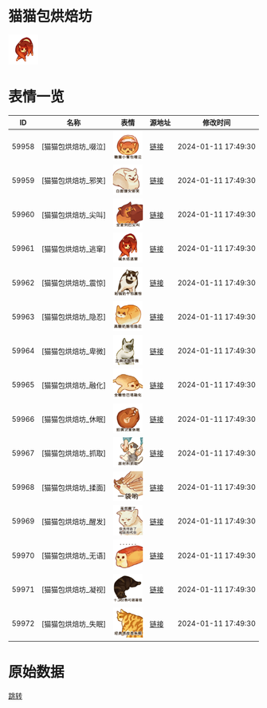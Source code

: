 # 猫猫包烘焙坊

<img src="./cover.png" height="60" alt="cover" />

# 表情一览

|ID|名称|表情|源地址|修改时间|
|----|----|----|----|----|
|59958|[猫猫包烘焙坊_啜泣]|<img src="./pic/059958_%5B猫猫包烘焙坊_啜泣%5D.png" height="60" alt="啜泣"/>|[链接](https://i0.hdslb.com/bfs/garb/38a96485f8279d85d1d319af96fa37582f5559d1.png)|2024-01-11 17:49:30|
|59959|[猫猫包烘焙坊_邪笑]|<img src="./pic/059959_%5B猫猫包烘焙坊_邪笑%5D.png" height="60" alt="邪笑"/>|[链接](https://i0.hdslb.com/bfs/garb/7c076c3eb4a427da6359c5c6326a5d0764ef58c3.png)|2024-01-11 17:49:30|
|59960|[猫猫包烘焙坊_尖叫]|<img src="./pic/059960_%5B猫猫包烘焙坊_尖叫%5D.png" height="60" alt="尖叫"/>|[链接](https://i0.hdslb.com/bfs/garb/b47ee6ff4e0e82ec565c4d029104e2cba0cecb71.png)|2024-01-11 17:49:30|
|59961|[猫猫包烘焙坊_逃窜]|<img src="./pic/059961_%5B猫猫包烘焙坊_逃窜%5D.png" height="60" alt="逃窜"/>|[链接](https://i0.hdslb.com/bfs/garb/74efdb59fb2945b7f87d3e1f88886a99c343876f.png)|2024-01-11 17:49:30|
|59962|[猫猫包烘焙坊_震惊]|<img src="./pic/059962_%5B猫猫包烘焙坊_震惊%5D.png" height="60" alt="震惊"/>|[链接](https://i0.hdslb.com/bfs/garb/83dcb3a9984f05d0a671e1cfd2d4ef0e240d442f.png)|2024-01-11 17:49:30|
|59963|[猫猫包烘焙坊_隐忍]|<img src="./pic/059963_%5B猫猫包烘焙坊_隐忍%5D.png" height="60" alt="隐忍"/>|[链接](https://i0.hdslb.com/bfs/garb/7a39390ae84a7926b3ba9d749da459b963544833.png)|2024-01-11 17:49:30|
|59964|[猫猫包烘焙坊_卑微]|<img src="./pic/059964_%5B猫猫包烘焙坊_卑微%5D.png" height="60" alt="卑微"/>|[链接](https://i0.hdslb.com/bfs/garb/282587c278b64523cd8ed4879b5e14f482baedf3.png)|2024-01-11 17:49:30|
|59965|[猫猫包烘焙坊_融化]|<img src="./pic/059965_%5B猫猫包烘焙坊_融化%5D.png" height="60" alt="融化"/>|[链接](https://i0.hdslb.com/bfs/garb/030c248eb8785912b5485f57ae5e4dea87c0c0b9.png)|2024-01-11 17:49:30|
|59966|[猫猫包烘焙坊_休眠]|<img src="./pic/059966_%5B猫猫包烘焙坊_休眠%5D.png" height="60" alt="休眠"/>|[链接](https://i0.hdslb.com/bfs/garb/8737e05565636b9e5cad32eadca73542bceb0a69.png)|2024-01-11 17:49:30|
|59967|[猫猫包烘焙坊_抓取]|<img src="./pic/059967_%5B猫猫包烘焙坊_抓取%5D.png" height="60" alt="抓取"/>|[链接](https://i0.hdslb.com/bfs/garb/636101583916b839265460c00746e7b276f4db3c.png)|2024-01-11 17:49:30|
|59968|[猫猫包烘焙坊_揉面]|<img src="./pic/059968_%5B猫猫包烘焙坊_揉面%5D.png" height="60" alt="揉面"/>|[链接](https://i0.hdslb.com/bfs/garb/4a6894795ac4f65db2a8b52465792db7f490b8b4.png)|2024-01-11 17:49:30|
|59969|[猫猫包烘焙坊_醒发]|<img src="./pic/059969_%5B猫猫包烘焙坊_醒发%5D.png" height="60" alt="醒发"/>|[链接](https://i0.hdslb.com/bfs/garb/4143218fa73c1fda0ac83f27d586368f066275de.png)|2024-01-11 17:49:30|
|59970|[猫猫包烘焙坊_无语]|<img src="./pic/059970_%5B猫猫包烘焙坊_无语%5D.png" height="60" alt="无语"/>|[链接](https://i0.hdslb.com/bfs/garb/c38ef68035c1678b78295f98a6582ec02ce0edc8.png)|2024-01-11 17:49:30|
|59971|[猫猫包烘焙坊_凝视]|<img src="./pic/059971_%5B猫猫包烘焙坊_凝视%5D.png" height="60" alt="凝视"/>|[链接](https://i0.hdslb.com/bfs/garb/307f0f73105ac0f1173eefaaf99dc7a25358881e.png)|2024-01-11 17:49:30|
|59972|[猫猫包烘焙坊_失眠]|<img src="./pic/059972_%5B猫猫包烘焙坊_失眠%5D.png" height="60" alt="失眠"/>|[链接](https://i0.hdslb.com/bfs/garb/bbd806bace1381f9287f42d0f9efc2d5b3f72cd3.png)|2024-01-11 17:49:30|

# 原始数据

[跳转](./raw.json)


